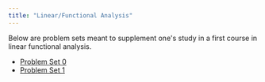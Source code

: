 ```yaml
---
title: "Linear/Functional Analysis"
---
```


Below are problem sets meant to supplement one's study in a first course in linear functional analysis.

- [Problem Set 0](https://jfranks4.github.io/files/problemset0.pdf)
- [Problem Set 1](https://jfranks4.github.io/files/problemset1.pdf)
